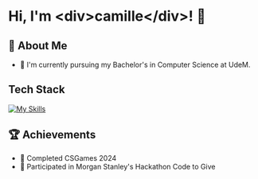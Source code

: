 # Hi, I'm \<div>camille\</div>! 👋

## 🚀 About Me

- 🔭 I'm currently pursuing my Bachelor's in Computer Science at UdeM.

## Tech Stack
[![My Skills](https://skillicons.dev/icons?i=js,ts,react,html,css,python,nodejs,expressjs,mongodb)](https://skillicons.dev)

## 🏆 Achievements

- 🌟 Completed CSGames 2024
- 🌟 Participated in Morgan Stanley's Hackathon Code to Give 

